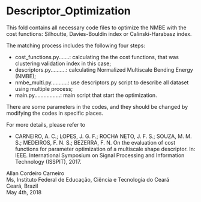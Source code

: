 # Descriptor_Optimization
This fold contains all necessary code files to optimize the NMBE with the cost functions: Silhoutte, Davies-Bouldin index or Calinski-Harabasz index.

The matching process includes the following four steps:

* cost_functions.py.......: calculating the the cost functions, that was clustering validation index in this case;
* descriptors.py..........: calculating Normalized Multiscale Bending Energy (NMBE);
* nmbe_multi.py...........: use descriptors.py script to describe all dataset using multiple process;
* main.py.................: main script that start the optimization.

There are some parameters in the codes, and they should be changed by modifying the codes in specific places.


For more details, please refer to
* CARNEIRO, A. C.; LOPES, J. G. F.; ROCHA NETO, J. F. S.; SOUZA, M. M. S.; MEDEIROS, F. N. S.; BEZERRA, F. N. On the evaluation of cost functions for parameter optimization of a multiscale shape descriptor. In: IEEE. International Symposium on Signal Processing and
Information Technology (ISSPIT), 2017.  


Allan Cordeiro Carneiro  
Ms, Instituto Federal de Educação, Ciência e Tecnologia do Ceará  
Ceará, Brazil  
May 4th, 2018
